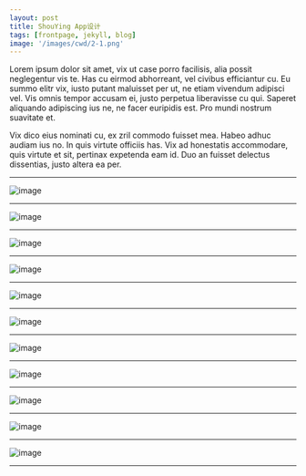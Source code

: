 ```yaml
---
layout: post
title: ShouYing App设计
tags: [frontpage, jekyll, blog]
image: '/images/cwd/2-1.png'
---
```


Lorem ipsum dolor sit amet, vix ut case porro facilisis, alia possit neglegentur vis te. Has cu eirmod abhorreant, vel civibus efficiantur cu. Eu summo elitr vix, iusto putant maluisset per ut, ne etiam vivendum adipisci vel. Vis omnis tempor accusam ei, justo perpetua liberavisse cu qui. Saperet aliquando adipiscing ius ne, ne facer euripidis est. Pro mundi nostrum suavitate et.

Vix dico eius nominati cu, ex zril commodo fuisset mea. Habeo adhuc audiam ius no. In quis virtute officiis has. Vix ad honestatis accommodare, quis virtute et sit, pertinax expetenda eam id. Duo an fuisset delectus dissentias, justo altera ea per.

---

![image](/images/cwd/2-2.png)

---

![image](/images/cwd/2-3.png)

---

![image](/images/cwd/2-4.png)

---

![image](/images/cwd/2-5.png)

---

![image](/images/cwd/2-6.png)

---

![image](/images/cwd/2-7.png)

---

![image](/images/cwd/2-8.png)

---

![image](/images/cwd/2-9.png)

---

![image](/images/cwd/2-10.png)

---

![image](/images/cwd/2-11.png)

---

![image](/images/cwd/2-12.png)

---

